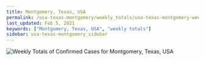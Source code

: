 ```yaml
---
title: Montgomery, Texas, USA
permalink: /usa-texas-montgomery/weekly_totals/usa-texas-montgomery-weekly_totals.html
last_updated: Feb 5, 2021
keywords: ["Montgomery, Texas, USA", "weekly totals"]
sidebar: usa-texas-montgomery_sidebar
---
```


![Weekly Totals of Confirmed Cases for Montgomery, Texas, USA](/covid_tracker/images/graphs/usa-texas-montgomery-weekly_totals_graph.png)
